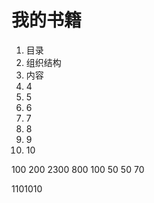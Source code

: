 # 我的书籍  #
1. 目录
2. 组织结构
3. 内容
4. 4
5. 5
6. 6
7. 7
8. 8
9. 9
10. 10

100
200
2300
800
100
50
50
70

1101010


